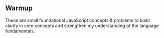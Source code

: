 ##  Warmup 

These are small foundational JavaScript concepts & problems to build clarity in core concepts and strengthen my understanding of the language fundamentals.
